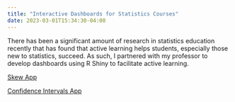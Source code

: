 ```yaml
---
title: "Interactive Dashboards for Statistics Courses"
date: 2023-03-01T15:34:30-04:00
---
```


There has been a significant amount of research in statistics education recently that has found that active learning helps students, especially those new to statistics, succeed. As such, I partnered with my professor to develop dashboards using R Shiny to facilitate active learning. 

<a href="https://dxynkj-andrea-zantek.shinyapps.io/MusicChartsDashboard/">Skew App</a>

<a href="https://dxynkj-andrea-zantek.shinyapps.io/ConfidenceIntervals/">Confidence Intervals App</a>
